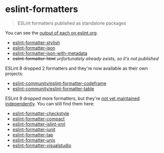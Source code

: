 # eslint-formatters

> ESLint formatters published as standalone packages

You can see the [output of each on eslint.org](https://eslint.org/docs/user-guide/formatters/).

- [eslint-formatter-stylish](packages/eslint-formatter-stylish)
- [eslint-formatter-json](packages/eslint-formatter-json)
- [eslint-formatter-json-with-metadata](packages/eslint-formatter-json-with-metadata)
- ~~eslint-formatter-html~~ _unfortunately already exists, so it's not published_

ESLint 8 dropped 2 formatters and they're now available as their own projects:

- [eslint-community/eslint-formatter-codeframe](https://github.com/eslint-community/eslint-formatter-codeframe)
- [eslint-community/eslint-formatter-table](https://github.com/eslint-community/eslint-formatter-table)

ESLint 9 dropped more formatters, but they're [not yet maintained independently](https://github.com/eslint/eslint/issues/17524). You can still find them here:

- [eslint-formatter-checkstyle](packages/eslint-formatter-checkstyle)
- [eslint-formatter-compact](packages/eslint-formatter-compact)
- [eslint-formatter-jslint-xml](packages/eslint-formatter-jslint-xml)
- [eslint-formatter-junit](packages/eslint-formatter-junit)
- [eslint-formatter-tap](packages/eslint-formatter-tap)
- [eslint-formatter-unix](packages/eslint-formatter-unix)
- [eslint-formatter-visualstudio](packages/eslint-formatter-visualstudio)
